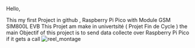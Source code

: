 Hello, 

This my first Project in github , Raspberry Pi Pico with Module GSM SIM800L EVB 
This Projet am make in univertsité ( Projet Fin de Cycle )
the main Objectif of this project is to send data collecte over Raspberry Pi Pico if it gets a call 
![reel_montage](https://github.com/Chouaibah/Chouaibah/assets/158000674/064e16bf-dff2-458a-a08c-f8b2b1036633)
